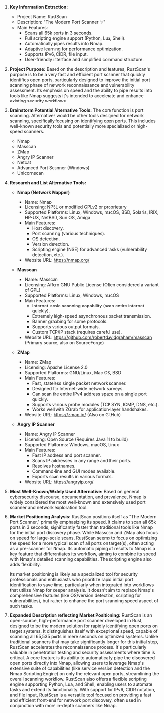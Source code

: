 1.  **Key Information Extraction:**
    *   Project Name: RustScan
    *   Description: "The Modern Port Scanner ✨"
    *   Main Features:
        *   Scans all 65k ports in 3 seconds.
        *   Full scripting engine support (Python, Lua, Shell).
        *   Automatically pipes results into Nmap.
        *   Adaptive learning for performance optimization.
        *   Supports IPv6, CIDR, file input.
        *   User-friendly interface and simplified command structure.

2.  **Project Purpose:**
    Based on the description and features, RustScan's purpose is to be a very fast and efficient port scanner that quickly identifies open ports, particularly designed to improve the initial port scanning phase of network reconnaissance and vulnerability assessment. Its emphasis on speed and the ability to pipe results into tools like Nmap suggests it's intended to accelerate and enhance existing security workflows.

3.  **Brainstorm Potential Alternative Tools:**
    The core function is port scanning. Alternatives would be other tools designed for network scanning, specifically focusing on identifying open ports. This includes well-known security tools and potentially more specialized or high-speed scanners.

    *   Nmap
    *   Masscan
    *   ZMap
    *   Angry IP Scanner
    *   Netcat
    *   Advanced Port Scanner (Windows)
    *   Unicornscan

4.  **Research and List Alternative Tools:**

    *   **Nmap (Network Mapper)**
        *   Name: Nmap
        *   Licensing: NPSL or modified GPLv2 or proprietary
        *   Supported Platforms: Linux, Windows, macOS, BSD, Solaris, IRIX, HP-UX, NetBSD, Sun OS, Amiga
        *   Main Features:
            *   Host discovery.
            *   Port scanning (various techniques).
            *   OS detection.
            *   Version detection.
            *   Scripting engine (NSE) for advanced tasks (vulnerability detection, etc.).
        *   Website URL: https://nmap.org/

    *   **Masscan**
        *   Name: Masscan
        *   Licensing: Affero GNU Public License (Often considered a variant of GPL)
        *   Supported Platforms: Linux, Windows, macOS
        *   Main Features:
            *   Internet-scale scanning capability (scan entire internet quickly).
            *   Extremely high-speed asynchronous packet transmission.
            *   Banner grabbing for some protocols.
            *   Supports various output formats.
            *   Custom TCP/IP stack (requires careful use).
        *   Website URL: https://github.com/robertdavidgraham/masscan (Primary source, also on SourceForge)

    *   **ZMap**
        *   Name: ZMap
        *   Licensing: Apache License 2.0
        *   Supported Platforms: GNU/Linux, Mac OS, BSD
        *   Main Features:
            *   Fast, stateless single packet network scanner.
            *   Designed for Internet-wide network surveys.
            *   Can scan the entire IPv4 address space on a single port quickly.
            *   Supports various probe modules (TCP SYN, ICMP, DNS, etc.).
            *   Works well with ZGrab for application-layer handshakes.
        *   Website URL: https://zmap.io/ (Also on GitHub)

    *   **Angry IP Scanner**
        *   Name: Angry IP Scanner
        *   Licensing: Open Source (Requires Java 11 to build)
        *   Supported Platforms: Windows, macOS, Linux
        *   Main Features:
            *   Fast IP address and port scanner.
            *   Scans IP addresses in any range and their ports.
            *   Resolves hostnames.
            *   Command-line and GUI modes available.
            *   Exports scan results in various formats.
        *   Website URL: https://angryip.org/

5.  **Most Well-Known/Widely Used Alternative:**
    Based on general cybersecurity discourse, documentation, and prevalence, Nmap is widely considered the most well-known and extensively used port scanner and network exploration tool.

6.  **Market Positioning Analysis:**
    RustScan positions itself as "The Modern Port Scanner," primarily emphasizing its speed. It claims to scan all 65k ports in 3 seconds, significantly faster than traditional tools like Nmap for the initial port discovery phase. While Masscan and ZMap also focus on speed for large-scale scans, RustScan seems to focus on optimizing the speed for a more typical scan of all ports on target(s), often acting as a pre-scanner for Nmap. Its automatic piping of results to Nmap is a key feature that differentiates its workflow, aiming to combine its speed with Nmap's detailed scanning capabilities. The scripting engine also adds flexibility.

    Its market positioning is likely as a specialized tool for security professionals and enthusiasts who prioritize rapid initial port identification to save time, particularly when integrated into workflows that utilize Nmap for deeper analysis. It doesn't aim to replace Nmap's comprehensive features (like OS/version detection, scripting for vulnerabilities), but rather to enhance the port scanning speed aspect of such tasks.

7.  **Expanded Description reflecting Market Positioning:**
    RustScan is an open-source, high-performance port scanner developed in Rust, designed to be the modern solution for rapidly identifying open ports on target systems. It distinguishes itself with exceptional speed, capable of scanning all 65,535 ports in mere seconds on optimized systems. Unlike traditional scanners that may take significantly longer for this initial step, RustScan accelerates the reconnaissance process. It's particularly valuable in penetration testing and security assessments where time is critical. A core feature is its ability to automatically pipe the discovered open ports directly into Nmap, allowing users to leverage Nmap's extensive suite of capabilities (like service version detection and the Nmap Scripting Engine) on only the relevant open ports, streamlining the overall scanning workflow. RustScan also offers a flexible scripting engine supporting Python, Lua, and Shell, enabling users to automate tasks and extend its functionality. With support for IPv6, CIDR notation, and file input, RustScan is a versatile tool focused on providing a fast and efficient front-end for network port discovery, often used in conjunction with more in-depth scanners like Nmap.